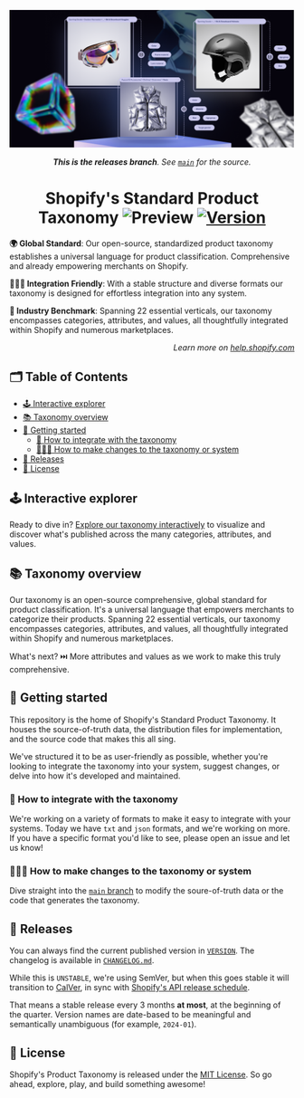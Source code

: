 <p align="center"><img src="./img/header.png" /></p>

<p align="center"><em><b>This is the releases branch</b>. See <a href="https://github.com/Shopify/product-taxonomy/"><code>main</code></a> for the source.</em></p>

<!-- omit in toc -->
<h1 align="center">Shopify's Standard Product Taxonomy <img src="https://img.shields.io/badge/preview-orange.svg" alt="Preview"> <a href="./VERSION"><img src="https://img.shields.io/badge/version-v0.15.0-blue.svg" alt="Version"></a></h1>


**🌍 Global Standard**: Our open-source, standardized product taxonomy establishes a universal language for product classification. Comprehensive and already empowering merchants on Shopify.

**👩🏼‍💻 Integration Friendly**: With a stable structure and diverse formats our taxonomy is designed for effortless integration into any system.

**🚀 Industry Benchmark**: Spanning 22 essential verticals, our taxonomy encompasses categories, attributes, and values, all thoughtfully integrated within Shopify and numerous marketplaces.

<p align="right"><em>Learn more on <a href="https://help.shopify.com/manual/products/details/product-category">help.shopify.com</a></em></p>

<!-- omit in toc -->
## 🗂️ Table of Contents

- [🕹️ Interactive explorer](#️-interactive-explorer)
- [📚 Taxonomy overview](#-taxonomy-overview)
- [🧭 Getting started](#-getting-started)
  - [🧩 How to integrate with the taxonomy](#-how-to-integrate-with-the-taxonomy)
  - [🧑🏼‍🏫 How to make changes to the taxonomy or system](#-how-to-make-changes-to-the-taxonomy-or-system)
- [📅 Releases](#-releases)
- [📜 License](#-license)

## 🕹️ Interactive explorer

Ready to dive in? [Explore our taxonomy interactively](https://shopify.github.io/product-taxonomy/releases/unstable/?categoryId=gid%3A%2F%2Fshopify%2FTaxonomy%2FCategory%2Fsg-4-17-2-17) to visualize and discover what's published across the many categories, attributes, and values.

## 📚 Taxonomy overview

Our taxonomy is an open-source comprehensive, global standard for product classification. It's a universal language that empowers merchants to categorize their products. Spanning 22 essential verticals, our taxonomy encompasses categories, attributes, and values, all thoughtfully integrated within Shopify and numerous marketplaces.

What's next? ⏭️ More attributes and values as we work to make this truly comprehensive.

## 🧭 Getting started

This repository is the home of Shopify's Standard Product Taxonomy. It houses the source-of-truth data, the distribution files for implementation, and the source code that makes this all sing.

We've structured it to be as user-friendly as possible, whether you're looking to integrate the taxonomy into your system, suggest changes, or delve into how it's developed and maintained.

### 🧩 How to integrate with the taxonomy

We're working on a variety of formats to make it easy to integrate with your systems. Today we have `txt` and `json` formats, and we're working on more. If you have a specific format you'd like to see, please open an issue and let us know!

### 🧑🏼‍🏫 How to make changes to the taxonomy or system

Dive straight into the [`main` branch](https://github.com/Shopify/product-taxonomy/tree/main) to modify the soure-of-truth data or the code that generates the taxonomy.

## 📅 Releases

You can always find the current published version in [`VERSION`](./VERSION). The changelog is available in [`CHANGELOG.md`](./CHANGELOG.md).

While this is `UNSTABLE`, we're using SemVer, but when this goes stable it will transition to [CalVer](https://calver.org/), in sync with [Shopify's API release schedule](https://shopify.dev/docs/api/usage/versioning#release-schedule).

That means a stable release every 3 months **at most**, at the beginning of the quarter. Version names are date-based to be meaningful and semantically unambiguous (for example, `2024-01`).

## 📜 License

Shopify's Product Taxonomy is released under the [MIT License](./LICENSE). So go ahead, explore, play, and build something awesome!
